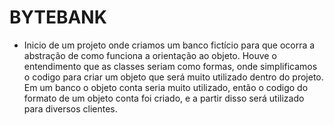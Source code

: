 # BYTEBANK
- Inicio de um projeto onde criamos um banco fictício para que ocorra a abstração de como funciona a orientação ao objeto. Houve o entendimento que as classes seriam como formas, onde simplificamos o codigo para criar um objeto que será muito utilizado dentro do projeto.
 Em um banco o objeto conta seria muito utilizado, então o codigo do formato de um objeto conta foi criado, e a partir disso será utilizado para diversos clientes.
